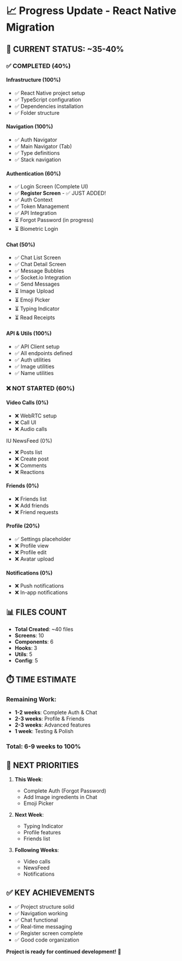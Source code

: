 # 📈 Progress Update - React Native Migration

## 🎯 CURRENT STATUS: ~35-40%

### ✅ COMPLETED (40%)

#### Infrastructure (100%)
- ✅ React Native project setup
- ✅ TypeScript configuration  
- ✅ Dependencies installation
- ✅ Folder structure

#### Navigation (100%)
- ✅ Auth Navigator
- ✅ Main Navigator (Tab)
- ✅ Type definitions
- ✅ Stack navigation

#### Authentication (60%)
- ✅ Login Screen (Complete UI)
- ✅ **Register Screen** - ✅ JUST ADDED!
- ✅ Auth Context
- ✅ Token Management
- ✅ API Integration
- ⏳ Forgot Password (in progress)
- ⏳ Biometric Login

#### Chat (50%)
- ✅ Chat List Screen
- ✅ Chat Detail Screen
- ✅ Message Bubbles
- ✅ Socket.io Integration
- ✅ Send Messages
- ⏳ Image Upload
- ⏳ Emoji Picker
- ⏳ Typing Indicator
- ⏳ Read Receipts

#### API & Utils (100%)
- ✅ API Client setup
- ✅ All endpoints defined
- ✅ Auth utilities
- ✅ Image utilities
- ✅ Name utilities

### ❌ NOT STARTED (60%)

#### Video Calls (0%)
- ❌ WebRTC setup
- ❌ Call UI
- ❌ Audio calls

IU NewsFeed (0%)
- ❌ Posts list
- ❌ Create post
- ❌ Comments
- ❌ Reactions

#### Friends (0%)
- ❌ Friends list
- ❌ Add friends
- ❌ Friend requests

#### Profile (20%)
- ✅ Settings placeholder
- ❌ Profile view
- ❌ Profile edit
- ❌ Avatar upload

#### Notifications (0%)
- ❌ Push notifications
- ❌ In-app notifications

## 📊 FILES COUNT

- **Total Created**: ~40 files
- **Screens**: 10
- **Components**: 6
- **Hooks**: 3
- **Utils**: 5
- **Config**: 5

## ⏱️ TIME ESTIMATE

### Remaining Work:
- **1-2 weeks**: Complete Auth & Chat
- **2-3 weeks**: Profile & Friends  
- **2-3 weeks**: Advanced features
- **1 week**: Testing & Polish

### **Total**: 6-9 weeks to 100%

## 🎯 NEXT PRIORITIES

1. **This Week**:
   - Complete Auth (Forgot Password)
   - Add Image ingredients in Chat
   - Emoji Picker
   
2. **Next Week**:
   - Typing Indicator
   - Profile features
   - Friends list

3. **Following Weeks**:
   - Video calls
   - NewsFeed
   - Notifications

## ✅ KEY ACHIEVEMENTS

- ✅ Project structure solid
- ✅ Navigation working
- ✅ Chat functional
- ✅ Real-time messaging
- ✅ Register screen complete
- ✅ Good code organization

**Project is ready for continued development!** 🚀

